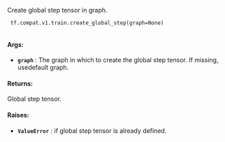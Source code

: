 Create global step tensor in graph.

```
 tf.compat.v1.train.create_global_step(graph=None)
 
```

#### Args:
- **`graph`** : The graph in which to create the global step tensor. If missing, usedefault graph.


#### Returns:
Global step tensor.

#### Raises:
- **`ValueError`** : if global step tensor is already defined.
